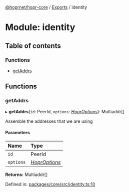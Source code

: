 [@hoprnet/hopr-core](../README.md) / [Exports](../modules.md) / identity

# Module: identity

## Table of contents

### Functions

- [getAddrs](identity.md#getaddrs)

## Functions

### getAddrs

▸ **getAddrs**(`id`: PeerId, `options`: [_HoprOptions_](index.md#hoproptions)): Multiaddr[]

Assemble the addresses that we are using

#### Parameters

| Name      | Type                                  |
| :-------- | :------------------------------------ |
| `id`      | PeerId                                |
| `options` | [_HoprOptions_](index.md#hoproptions) |

**Returns:** Multiaddr[]

Defined in: [packages/core/src/identity.ts:10](https://github.com/hoprnet/hoprnet/blob/448a47a/packages/core/src/identity.ts#L10)
